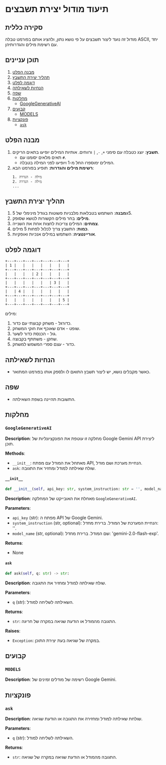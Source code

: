 # תיעוד מודול יצירת תשבצים

## סקירה כללית

מודול זה נועד ליצור תשבצים על פי נושא נתון, ולהציג אותם בפורמט טבלה ASCII, יחד עם רשימת מילים והגדרותיהן.

## תוכן עניינים

1.  [מבנה הפלט](#מבנה-הפלט)
2.  [תהליך יצירת התשבץ](#תהליך-יצירת-התשבץ)
3.  [דוגמה לפלט](#דוגמה-לפלט)
4.  [הנחיות לשאילתה](#הנחיות-לשאילתה)
5.  [שפה](#שפה)
6.  [מחלקות](#מחלקות)
    *   [GoogleGenerativeAI](#googlegenerativeai)
7.  [קבועים](#קבועים)
    *   [MODELS](#models)
8.  [פונקציות](#פונקציות)
    *   [`ask`](#ask)

## מבנה הפלט

1.  **תשבץ**: יוצג כטבלה עם סימני `+`, `-`, `|` ורווחים. אותיות המילים יופיעו בתאים הריקים.
    *   תאים מלאים יסומנו עם `#`.
    *   המילים ימוספרו החל מ-1 ויופיעו לפני המילה בטבלה.
2.  **רשימת מילים והגדרות**: תופיע בפורמט הבא:
    ```
    1. מילה - הגדרה
    2. מילה - הגדרה
    ...
    ```

## תהליך יצירת התשבץ

1.  **מבנה**: השתמש בטבלאות מלבניות פשוטות בגודל מינימלי של 5x5.
2.  **מילים**: בחר מילים הקשורות לנושא שסופק.
3.  **צמתים**: המילים צריכות לחצות אחת את השנייה.
4.  **כמות**: התשבץ צריך לכלול לפחות 5 מילים.
5.  **אוריינטציה**: השתמש במילים אנכיות ואופקיות.

## דוגמה לפלט

```
+---+---+---+---+---+---+---+
| 1 |   |   |   |   |   |   |
+---+---+---+---+---+---+---+
|   |   |   | 2 |   |   |   |
+---+---+---+---+---+---+---+
|   |   |   |   |   | 3 |   |
+---+---+---+---+---+---+---+
|   | 4 |   |   |   |   |   |
+---+---+---+---+---+---+---+
|   |   |   |   |   |   | 5 |
+---+---+---+---+---+---+---+
```

מילים:

1.  כדורגל - משחק קבוצתי עם כדור.
2.  שופט - אדם שאוכף את חוקי המשחק.
3.  גול - הכנסת כדור לשער.
4.  שחקן - משתתף בקבוצה.
5.  כדור - עצם ספרי המשמש למשחק.

## הנחיות לשאילתה

-   כאשר מקבלים נושא, יש ליצור תשבץ התואם לו ולספק אותו בפורמט המתואר.

## שפה

-   התשובות תהיינה בשפת השאילתה.

## מחלקות

### `GoogleGenerativeAI`

**Description**:
מחלקה זו עוטפת את הפונקציונליות של Google Gemini API ליצירת תוכן.

**Methods**:

-   `__init__`: מאתחל את המודל עם מפתח API, הנחיית מערכת ושם מודל.
-   `ask`: שולח שאילתה למודל ומחזיר את התגובה.

#### `__init__`
```python
def __init__(self, api_key: str, system_instruction: str = '', model_name: str = 'gemini-2.0-flash-exp')
```

**Description**:
מאחלת את האובייקט של המחלקה `GoogleGenerativeAI`.

**Parameters**:
- `api_key` (str): מפתח ה API של Google Gemini.
- `system_instruction` (str, optional): הנחיית המערכת של המודל. ברירת מחדל: ''.
- `model_name` (str, optional): שם המודל. ברירת מחדל: 'gemini-2.0-flash-exp'.

**Returns**:
- None

#### `ask`
```python
def ask(self, q: str) -> str:
```
**Description**:
שולח שאילתה למודל ומחזיר את התגובה.

**Parameters**:
-   `q` (str): השאילתה לשליחה למודל.

**Returns**:
-   `str`: התגובה מהמודל או הודעת שגיאה במקרה של חריגה.

**Raises**:
-  `Exception`: במקרה של שגיאה בעת יצירת התוכן.

## קבועים

### `MODELS`

**Description**:
רשימה של מודלים זמינים של Google Gemini.

## פונקציות

### `ask`

**Description**:
שולחת שאילתה למודל ומחזירה את התגובה או הודעת שגיאה.

**Parameters**:
-   `q` (str): השאילתה לשליחה למודל.

**Returns**:
-   `str`: התגובה מהמודל או הודעת שגיאה במקרה של שגיאה.
```